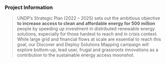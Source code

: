 ### Project Information

> UNDP’s Strategic Plan (2022 – 2025) sets out the ambitious objective **to increase access to clean and affordable energy for 500 million** people by speeding up investment in distributed renewable energy solutions, especially for those hardest to reach and in crisis context. While large grid and financial flows at scale are essential to reach this goal, our Discover and Deploy Solutions Mapping campaign will explore bottom-up, lead user, frugal and grassroots innovations as a contribution to the sustainable energy access moonshot. 